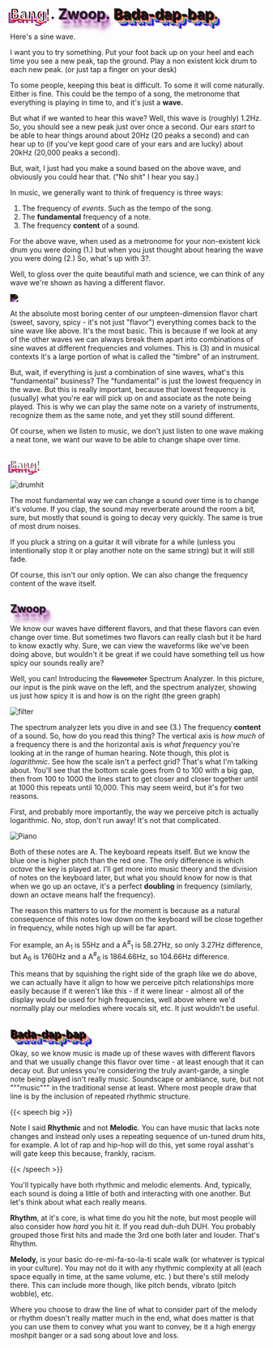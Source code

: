 # <span style="-webkit-text-stroke: 2px #F8F8F8;text-shadow: 0px 4px 0px red, -5px 8px 0px #973999;color: #000;">Bang!</span>. <span style="text-shadow:2px 2px 2px #973999,2px 4px 2px white,8px 8px 4px #973999,4px 12px 4px white,8px 16px 8px #973999,4px 20px 8px white;">Zwoop</span>. <span style="text-shadow:2px 2px 0 black, 4px 4px 0 #DB5C60,6px 6px 0 #DBD967,8px 8px 0 #D951DB,10px 10px 0 #3BDB66,12px 12px 0 blue,14px 14px 0 #8746DB;">Bada-dap-bap</span>.


Here's a sine wave.

<canvas id="wave"></canvas>

<script>
const canvas = document.getElementById("wave");
const gl = canvas.getContext("webgl");
let vertexShaderSource = `
  attribute vec2 a_position;
  uniform float u_time;
  uniform float u_amplitude;
  uniform float u_frequency;
  uniform float u_xspacing;

  void main() {
    vec2 position = a_position;
    position.y += sin(u_time * (120.0/16.0) + a_position.x * u_frequency) * u_amplitude;
    gl_Position = vec4(position, 0, 1);
  }
`;

let fragmentShaderSource = `
  precision mediump float;

  uniform vec4 u_color;

  void main() {
    gl_FragColor = u_color;
  }
`;

function createShader(gl, type, source) {
  let shader = gl.createShader(type);
  gl.shaderSource(shader, source);
  gl.compileShader(shader);
  let success = gl.getShaderParameter(shader, gl.COMPILE_STATUS);
  if (success) {
    return shader;
  }
  console.log(gl.getShaderInfoLog(shader));
  gl.deleteShader(shader);
}

function createProgram(gl, vertexShader, fragmentShader) {
  let program = gl.createProgram();
  gl.attachShader(program, vertexShader);
  gl.attachShader(program, fragmentShader);
  gl.linkProgram(program);
  let success = gl.getProgramParameter(program, gl.LINK_STATUS);
  if (success) {
    return program;
  }
  console.log(gl.getProgramInfoLog(program));
  gl.deleteProgram(program);
}

let vertexShader = createShader(gl, gl.VERTEX_SHADER, vertexShaderSource);
let fragmentShader = createShader(gl, gl.FRAGMENT_SHADER, fragmentShaderSource);
let program = createProgram(gl, vertexShader, fragmentShader);

let positionLocation = gl.getAttribLocation(program, "a_position");
let timeLocation = gl.getUniformLocation(program, "u_time");
let amplitudeLocation = gl.getUniformLocation(program, "u_amplitude");
let frequencyLocation = gl.getUniformLocation(program, "u_frequency");
let xspacingLocation = gl.getUniformLocation(program, "u_xspacing");
let colorLocation = gl.getUniformLocation(program, "u_color");

let buffer = gl.createBuffer();
gl.bindBuffer(gl.ARRAY_BUFFER, buffer);

let positions = [];
let amplitude = .8;
let frequency = 8;
let xspacing = .025;

function render() {
  gl.viewport(0, 0, canvas.width, canvas.height);
  gl.clearColor(0, 0, 0, 0);
  gl.clear(gl.COLOR_BUFFER_BIT);

  gl.useProgram(program);

  let time = performance.now() / 1000;

  gl.uniform1f(timeLocation, time);
  gl.uniform1f(amplitudeLocation, amplitude);
  gl.uniform1f(frequencyLocation, frequency);
  gl.uniform1f(xspacingLocation, xspacing);
  gl.uniform4f(colorLocation, 1, 1, 1, 1);

 positions = [];
  for (let x = -canvas.width / 2; x < canvas.width / 2; x += xspacing) {
    positions.push(x, 0);
  }

  gl.bufferData(gl.ARRAY_BUFFER, new Float32Array(positions), gl.DYNAMIC_DRAW);

  gl.enableVertexAttribArray(positionLocation);
  gl.vertexAttribPointer(positionLocation, 2, gl.FLOAT, false, 0, 0);
  gl.drawArrays(gl.LINE_STRIP, 0, positions.length / 2);
}

function parentWidth(elem) {
  return elem.parentElement.clientWidth;
}

function setup(){
  buffer = gl.createBuffer();
  gl.bindBuffer(gl.ARRAY_BUFFER, buffer);
  gl.lineWidth(4);
  canvas.width = parentWidth(document.getElementById('wave'));
  canvas.height = parentWidth(document.getElementById('wave')) / 2;
}

setup();
setInterval(render, 30);

</script>

I want you to try something. Put your foot back up on your heel and each time you see a new peak, tap the ground. Play a non existent kick drum to each new peak. (or just tap a finger on your desk)

To some people, keeping this beat is difficult. To some it will come naturally. Either is fine. This could be the tempo of a song, the metronome that everything is playing in time to, and it's just a **wave.**

But what if we wanted to hear this wave? Well, this wave is (roughly) 1.2Hz. So, you should see a new peak just over once a second. Our ears *start* to be able to hear things around about 20Hz (20 peaks a second) and can hear up to (if you've kept good care of your ears and are lucky) about 20kHz (20,000 peaks a second).

But, wait, I just had you make a sound based on the above wave, and obviously you could hear that. ("No shit" I hear you say.)

In music, we generally want to think of frequency is three ways:

1. The frequency of *events*. Such as the tempo of the song.
2. The **fundamental** frequency of a note.
3. The frequency **content** of a sound.

For the above wave, when used as a metronome for your non-existent kick drum you were doing (1.) but when you just thought about hearing the wave you were doing (2.) So, what's up with 3?.

Well, to gloss over the quite beautiful math and science, we can think of any wave we're shown as having a different flavor.

<!-- From https://waveeditonline.com -->

<img src="/music/waveforms.png" style="-webkit-filter: invert(1);filter: invert(1);;">

At the absolute most boring center of our umpteen-dimension flavor chart (sweet, savory, spicy - it's not just "flavor") everything comes back to the sine wave like above. It's the most basic. This is because if we look at any of the other waves we can always break them apart into combinations of sine waves at different frequencies and volumes. This is (3) and in musical contexts it's a large portion of what is called the "timbre" of an instrument. 

But, wait, if everything is just a combination of sine waves, what's this "fundamental" business? The "fundamental" is just the lowest frequency in the wave. But this is really important, because that lowest frequency is (usually) what you're ear will pick up on and associate as the note being played. This is why we can play the same note on a variety of instruments, recognize them as the same note, and yet they still sound different. 

Of course, when we listen to music, we don't just listen to one wave making a neat tone, we want our wave to be able to change shape over time.

## <span style="-webkit-text-stroke: 2px #F8F8F8;text-shadow: 0px 4px 0px red, -5px 8px 0px #973999;color: #000;">Bang!<span>

<!-- Done with https://github.com/cristoper/wav2vec -->

![drumhit](/music/drumhit.svg)

The most fundamental way we can change a sound over time is to change it's volume. If you clap, the sound may reverberate around the room a bit, sure, but mostly that sound is going to decay very quickly. The same is true of most drum noises.

If you pluck a string on a guitar it will vibrate for a while (unless you intentionally stop it or play another note on the same string) but it will still fade.

Of course, this isn't our only option. We can also change the frequency content of the wave itself.

## <span style="text-shadow:2px 2px 2px #973999,2px 4px 2px white,8px 8px 4px #973999,4px 12px 4px white,8px 16px 8px #973999,4px 20px 8px white;">Zwoop<span>

We know our waves have different flavors, and that these flavors can even change over time. But sometimes two flavors can really clash but it be hard to know exactly why. Sure, we can view the waveforms like we've been doing above, but wouldn't it be great if we could have something tell us how spicy our sounds really are?

Well, you can! Introducing the ~~flavometer~~ Spectrum Analyzer. In this picture, our input is the pink wave on the left, and the spectrum analyzer, showing us just how spicy it is and how is on the right (the green graph)

![filter](/music/filter.gif)

The spectrum analyzer lets you dive in and see (3.) The frequency **content** of a sound. So, how do you read this thing? The vertical axis is *how much* of a frequency there is and the horizontal axis is *what frequency* you're looking at in the range of human hearing. Note though, this plot is *logarithmic*. See how the scale isn't a perfect grid? That's what I'm talking about. You'll see that the bottom scale goes from 0 to 100 with a big gap, then from 100 to 1000 the lines start to get closer and closer together until at 1000 this repeats until 10,000. This may seem weird, but it's for two reasons.

First, and probably more importantly, the way we perceive pitch is actually logarithmic. No, stop, don't run away! It's not that complicated.

![Piano](/music/1297658541.svg)

Both of these notes are A. The keyboard repeats itself. But we know the blue one is higher pitch than the red one. The only difference is which *octave* the key is played at. I'll get more into music theory and the division of notes on the keyboard later, but what you should know for now is that when we go up an octave, it's a perfect **doubling** in frequency (similarly, down an octave means half the frequency). 

The reason this matters to us for the moment is because as a natural consequence of this notes low down on the keyboard will be close together in frequency, while notes high up will be far apart.

For example, an A<sub>1</sub> is 55Hz and a A<sup>#</sup><sub>1</sub> is 58.27Hz, so only 3.27Hz difference, but A<sub>6</sub> is 1760Hz and a A<sup>#</sup><sub>6</sub> is 1864.66Hz, so 104.66Hz difference.

This means that by squishing the right side of the graph like we do above, we can actually have it align to how we perceive pitch relationships more easily because if it weren't like this - if it were linear - almost all of the display would be used for high frequencies, well above where we'd normally play our melodies where vocals sit, etc. It just wouldn't be useful.

## <span style="text-shadow:2px 2px 0 black, 4px 4px 0 #DB5C60,6px 6px 0 #DBD967,8px 8px 0 #D951DB,10px 10px 0 #3BDB66,12px 12px 0 blue,14px 14px 0 #8746DB;">Bada-dap-bap</span>

Okay, so we know music is made up of these waves with different flavors and that we usually change this flavor over time - at least enough that it can decay out. But unless you're considering the truly avant-garde, a single note being played isn't really music. Soundscape or ambiance, sure, but not """music""" in the traditional sense at least. Where most people draw that line is by the inclusion of repeated rhythmic structure.

{{< speech big >}}

Note I said **Rhythmic** and not **Melodic**. You can have music that lacks note changes and instead only uses a repeating sequence of un-tuned drum hits, for example. A lot of rap and hip-hop will do this, yet some royal asshat's will gate keep this because, frankly, racism.

{{< /speech >}}

You'll typically have both rhythmic and melodic elements. And, typically, each sound is doing a little of both and interacting with one another. But let's think about what each really means.

**Rhythm**, at it's core, is what time do you hit the note, but most people will also consider how *hard* you hit it. If you read duh-duh DUH. You probably grouped those first hits and made the 3rd one both later and louder. That's Rhythm.

**Melody,** is your basic do-re-mi-fa-so-la-ti scale walk (or whatever is typical in your culture). You may not do it with any rhythmic complexity at all (each space equally in time, at the same volume, etc. ) but there's still melody there. This can include more though, like pitch bends, vibrato (pitch wobble), etc. 

Where you choose to draw the line of what to consider part of the melody or rhythm doesn't really matter much in the end, what does matter is that you can use them to convey what you want to convey, be it a high energy moshpit banger or a sad song about love and loss.

